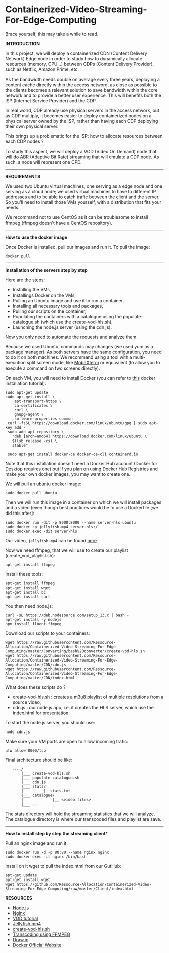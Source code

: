 # Containerized-Video-Streaming-For-Edge-Computing

Brace yourself, this may take a while to read.

**INTRODUCTION**

In this project, we will deploy a containerized CDN (Content Delivery Network) Edge node in order to study how to dynamically allocate resources (memory, CPU...) between CDPs (Content Delivery Provider), such as Netflix, Amazon Prime, etc.

As the bandwidth needs double on average every three years, deploying a content cache directly within the access netword, as close as possible to the clients becomes a relevant solution to save bandwidth within the core network and to provide a better user experience. This will benefits both the ISP (Internet Service Provider) and the CDP.

In real world, CDP already use physical servers in the access network, but as CDP multiply, it becomes easier to deploy containerized nodes on a physical server owned by the ISP, rather than having each CDP deploying their own physical server. 

This brings up a problematic for the ISP; how to allocate resources between each CDP nodes ?

To study this aspect, we will deploy a VOD (Video On Demand) node that will do ABR (Adaptive Bit Rate) streaming that will emulate a CDP node. As such, a node will represent one CPD.

------------------------------------------------------------------------------------------------------------------------------
**REQUIREMENTS**

We used two Ubuntu virtual machines, one serving as a edge node and one serving as a cloud node; we used virtual machines to have to different IP addresses and to be able to catch trafic between the client and the server. So you'll need to install those VMs yourself, with a distribution that fits your needs.

We recommand not to use CentOS as it can be troublesome to install ffmpeg (ffmpeg doesn't have a CentOS repository).

------------------------------------------------------------------------------------------------------------------------------
**How to use the docker image**

Once Docker is installed, pull our images and run it.
To pull the image:
```
docker pull 
```
-------------------------------------------------------------------------------------------------------------------------------
**Installation of the servers step by step**

Here are the steps:
- Installing the VMs,
- Installings Docker on the VMs,
- Pulling an Ubuntu image and use it to run a container,
- Installing all necessary tools and packages,
- Pulling our scripts on the container,
- Populating the containers with a catalogue using the populate-catalogue.sh (which use the create-vod-hls.sh),
- Launching the node.js server (using the cdn.js).

Now you only need to automate the requests and analyze them.

Because we used Ubuntu, commands may changes (we used yum as a package manager). As both servers have the same configuration, you need to do it on both machines. We recommand using a tool with a multi-execution split screen mode, like [MobaXterm](https://www.google.com/url?sa=t&rct=j&q=&esrc=s&source=web&cd=1&cad=rja&uact=8&ved=2ahUKEwiykv6Sh4HnAhVFxIUKHV3aBtAQFjAAegQICBAC&url=https%3A%2F%2Fmobaxterm.mobatek.net%2F&usg=AOvVaw2p74aXHoSZjuU9aYznA2Af) or equivalent (to allow you to execute a command on two screens directly).

On each VM, you will need to install Docker (you can refer to [this](https://docs.docker.com/install/linux/docker-ce/ubuntu/) docker installation tutorial):
```
sudo apt-get update
sudo apt-get install \
    apt-transport-https \
    ca-certificates \
    curl \
    gnupg-agent \
    software-properties-common
 curl -fsSL https://download.docker.com/linux/ubuntu/gpg | sudo apt-key add -
 sudo add-apt-repository \
   "deb [arch=amd64] https://download.docker.com/linux/ubuntu \
   $(lsb_release -cs) \
   stable"
    
 sudo apt-get install docker-ce docker-ce-cli containerd.io
 ```
Note that this installation doesn't need a Docker Hub account (Docker for Desktop requires one) but if you plan on using Docker Hub Registries and make your own docker images, you may want to create one.

We will pull an ubuntu docker image:
```
sudo docker pull ubuntu
```
Then we will run this image in a container on which we will install packages and a video (even though best practices would be to use a Dockerfile \[we did this after\]:
```
sudo docker run -dit -p 8000:8000 --name server-hls ubuntu
sudo docker cp jellyfish.mp4 server-hls:/
sudo docker exec -dit server-hls
```
Our video, ```jellyfish.mp4``` can be found [here](http://www.jell.yfish.us/).

Now we need ffmpeg, that we will use to create our playlist (create_vod_playlist.sh):
```
apt-get install ffmpeg
```
Install these tools:
```
apt-get install ffmpeg
apt-get install wget
apt-get install bc
apt-get install curl
```

You then need node.js:
```
curl -sL https://deb.nodesource.com/setup_13.x | bash -
apt-get install -y nodejs
npm install fluent-ffmpeg
```

Download our scripts to your containers:
```
wget https://raw.githubusercontent.com/Ressource-Allocation/Containerized-Video-Streaming-For-Edge-Computing/master/Converting/bash%20converter/create-vod-hls.sh
wget https://raw.githubusercontent.com/Ressource-Allocation/Containerized-Video-Streaming-For-Edge-Computing/master/CDN/cdn.js
wget https://raw.githubusercontent.com/Ressource-Allocation/Containerized-Video-Streaming-For-Edge-Computing/master/CDN/index.html
```
What does these scripts do ?
- create-vod-hls.sh : creates a m3u8 playlist of multiple resolutions from a source video, 
- cdn.js : our node.js app, i.e. it creates the HLS server, which use the index.html for presentation.


To start the node.js server, you should use:
```
node cdn.js
```

Make sure your VM ports are open to allow incoming trafic:
```
ufw allow 8000/tcp
```

Final architecture should be like:
```
   ----/
       |___ create-vod-hls.sh
       |___ populate-catalogue.sh
       |___ cdn.js
       |___ stats/
       |         |__stats.txt
       |___ catalogue/
       |             |__ <video files>
       |___ ...
```
The stats directory will hold the streaming statistics that we will analyze.
The catalogue directory is where our transcoded files and playlist are save.

--------------------------------------------------------------------------------------------------------------------------------
**How to install step by step the streaming client***

Pull an nginx image and run it:
```
sudo docker run -d -p 80:80 --name nginx nginx
sudo docker exec -it nginx /bin/bash
```
Install on it wget to pull the index.html from our GutHub:
```
apt-get update
apt-get install wget
wget https://github.com/Ressource-Allocation/Containerized-Video-Streaming-For-Edge-Computing/raw/master/Client/index.html
```


**RESOURCES**

- [Node.js](https://nodejs.org/en/about/)
- [Nginx](https://www.nginx.com/)
- [VOD tutorial](https://selimatmaca.com/index.php/live-streaming?fbclid=IwAR0KnwW_2ctxplcA-JTfVU6rBrngZdmpCHoiYpAQses_os5REMfp_0Oy_0E)
- [Jellyfish.mp4](http://www.jell.yfish.us/)
- [create-vod-hls.sh](https://gist.github.com/mrbar42/ae111731906f958b396f30906004b3fa)
- [Transcoding using FFMPEG](http://docs.peer5.com/guides/production-ready-hls-vod/)
- [Draw.io](https://www.draw.io/)
- [Docker Official Website](https://www.docker.com/)

